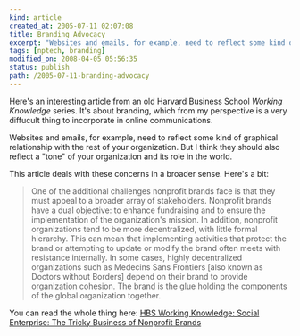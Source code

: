```yaml
--- 
kind: article
created_at: 2005-07-11 02:07:08
title: Branding Advocacy
excerpt: "Websites and emails, for example, need to reflect some kind of graphical relationship with the rest of your organization. But I think they should also reflect a tone of your organization and its role in the world."
tags: [nptech, branding]
modified_on: 2008-04-05 05:56:35
status: publish 
path: /2005-07-11-branding-advocacy
---
```


Here's an interesting article from an old Harvard Business School <em>Working Knowledge</em> series. It's about branding, which from my perspective is a very diffucult thing to incorporate in online communications. 

Websites and emails, for example, need to reflect some kind of graphical relationship with the rest of your organization. But I think they should also reflect a "tone" of your organization and its role in the world. 

This article deals with these concerns in a broader sense. Here's a bit: 

<blockquote class="large">
One of the additional challenges nonprofit brands face is that they must appeal to a broader array of stakeholders. Nonprofit brands have a dual objective: to enhance fundraising and to ensure the implementation of the organization's mission. In addition, nonprofit organizations tend to be more decentralized, with little formal hierarchy. This can mean that implementing activities that protect the brand or attempting to update or modify the brand often meets with resistance internally. In some cases, highly decentralized organizations such as Medecins Sans Frontiers [also known as Doctors without Borders] depend on their brand to provide organization cohesion. The brand is the glue holding the components of the global organization together.</blockquote>

You can read the whole thing here: 
<a title="HBS Working Knowledge: Social Enterprise: The Tricky Business of Nonprofit Brands" href="http://hbsworkingknowledge.hbs.edu/item.jhtml?id=4686&t=nonprofit">HBS Working Knowledge: Social Enterprise: The Tricky Business of Nonprofit Brands</a>